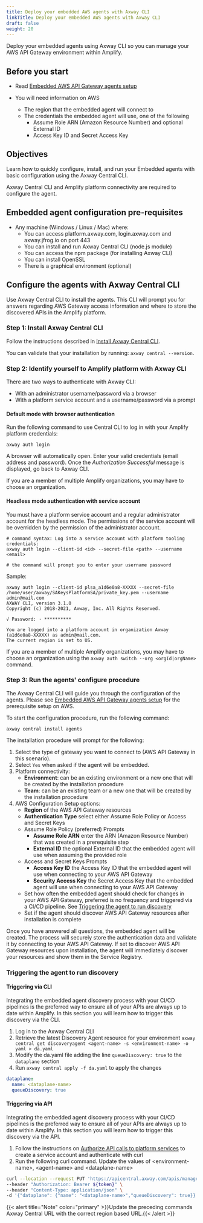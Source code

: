 ```yaml
---
title: Deploy your embedded AWS agents with Axway CLI
linkTitle: Deploy your embedded AWS agents with Axway CLI
draft: false
weight: 20
---
```

Deploy your embedded agents using Axway CLI so you can manage your AWS API Gateway environment within Amplify.

## Before you start

* Read [Embedded AWS API Gateway agents setup](/docs/connect_manage_environ/connect_aws_gateway/embedded-aws-agent-setup/)
* You will need information on AWS

    * The region that the embedded agent will connect to
    * The credentials the embedded agent will use, one of the following
        * Assume Role ARN (Amazon Resource Number) and optional External ID
        * Access Key ID and Secret Access Key

## Objectives

Learn how to quickly configure, install, and run your Embedded agents with basic configuration using the Axway Central CLI.

Axway Central CLI and Amplify platform connectivity are required to configure the agent.

## Embedded agent configuration pre-requisites

* Any machine (Windows / Linux / Mac) where:
    * You can access platform.axway.com, login.axway.com and axway.jfrog.io on port 443
    * You can install and run Axway Central CLI (node.js module)
    * You can access the npm package (for installing Axway CLI)
    * You can install OpenSSL
    * There is a graphical environment (optional)

## Configure the agents with Axway Central CLI

Use Axway Central CLI to install the agents. This CLI will prompt you for answers regarding AWS Gateway access information and where to store the discovered APIs in the Amplify platform.

### Step 1: Install Axway Central CLI

Follow the instructions described in [Install Axway Central CLI](/docs/integrate_with_central/cli_central/cli_install/).

You can validate that your installation by running: `axway central --version`.

### Step 2: Identify yourself to Amplify platform with Axway CLI

There are two ways to authenticate with Axway CLI:

* With an administrator username/password via a browser
* With a platform service account and a username/password via a prompt

#### Default mode with browser authentication

Run the following command to use Central CLI to log in with your Amplify platform credentials:

```shell
axway auth login
```

A browser will automatically open.
Enter your valid credentials (email address and password). Once the *Authorization Successful* message is displayed, go back to Axway CLI.

If you are a member of multiple Amplify organizations, you may have to choose an organization.

#### Headless mode authentication with service account

You must have a platform service account and a regular administrator account for the headless mode. The permissions of the service account will be overridden by the permission of the administrator account.

```shell
# command syntax: Log into a service account with platform tooling credentials:
axway auth login --client-id <id> --secret-file <path> --username <email>

# the command will prompt you to enter your username password
```

Sample:

```shell
axway auth login --client-id plsa_a1d6e0a8-XXXXX --secret-file /home/user/axway/SAKeysPlatformSA/private_key.pem --username admin@mail.com
AXWAY CLI, version 3.1.0
Copyright (c) 2018-2021, Axway, Inc. All Rights Reserved.

√ Password: · **********

You are logged into a platform account in organization Axway (a1d6e0a8-XXXXX) as admin@mail.com.
The current region is set to US.
```

If you are a member of multiple Amplify organizations, you may have to choose an organization using the `axway auth switch --org <orgId|orgName>` command.

### Step 3: Run the agents' configure procedure

The Axway Central CLI will guide you through the configuration of the agents. Please see [Embedded AWS API Gateway agents setup](/docs/connect_manage_environ/connect_aws_gateway/embedded-aws-agent-setup/) for the prerequisite setup on AWS.

To start the configuration procedure, run the following command:

```shell
axway central install agents
```

The installation procedure will prompt for the following:

1. Select the type of gateway you want to connect to (AWS API Gateway in this scenario).
2. Select `Yes` when asked if the agent will be embedded.
3. Platform connectivity:
   * **Environment**: can be an existing environment or a new one that will be created by the installation procedure
   * **Team**: can be an existing team or a new one that will be created by the installation procedure
4. AWS Configuration Setup options:
   * **Region** of the AWS API Gateway resources
   * **Authentication Type** select either Assume Role Policy or Access and Secret Keys
   * Assume Role Policy (preferred) Prompts
     * **Assume Role ARN** enter the ARN (Amazon Resource Number) that was created in a prerequisite step
     * **External ID** the optional External ID that the embedded agent will use when assuming the provided role
   * Access and Secret Keys Prompts
     * **Access Key ID** the Access Key ID that the embedded agent will use when connecting to your AWS API Gateway
     * **Security Access Key** the Secret Access Key that the embedded agent will use when connecting to your AWS API Gateway
   * Set how often the embedded agent should check for changes in your AWS API Gateway, preferred is no frequency and triggered via a CI/CD pipeline. See [Triggering the agent to run discovery](#triggering-the-agent-to-run-discovery)
   * Set if the agent should discover AWS API Gateway resources after installation is complete

Once you have answered all questions, the embedded agent will be created. The process will securely store the authentication data and validate it by connecting to your AWS API Gateway. If set to discover AWS API Gateway resources upon installation, the agent will immediately discover your resources and show them in the Service Registry.

### Triggering the agent to run discovery

#### Triggering via CLI

Integrating the embedded agent discovery process with your CI/CD pipelines is the preferred way to ensure all of your APIs are always up to date within Amplify. In this section you will learn how to trigger this discovery via the CLI.

1. Log in to the Axway Central CLI
2. Retrieve the latest Discovery Agent resource for your environment `axway central get discoveryagent <agent-name> -s <environment-name> -o yaml > da.yaml`
3. Modify the da.yaml file adding the line `queueDiscovery: true` to the `dataplane` section
4. Run `axway central apply -f da.yaml` to apply the changes

```yaml
dataplane:
  name: <dataplane-name>
  queueDiscovery: true
```

#### Triggering via API

Integrating the embedded agent discovery process with your CI/CD pipelines is the preferred way to ensure all of your APIs are always up to date within Amplify. In this section you will learn how to trigger this discovery via the API.

1. Follow the instructions on [Authorize API calls to platform services](/docs/integrate_with_central/platform-auth-examples/) to create a service account and authenticate with curl
2. Run the following curl command. Update the values of &lt;environment-name&gt;, &lt;agent-name&gt; and &lt;dataplane-name&gt;

```sh
curl --location --request PUT 'https://apicentral.axway.com/apis/management/v1alpha1/environments/<environment-name>/discoveryagents/<agent-name>/dataplane' \
--header "Authorization: Bearer ${token}" \
--header "Content-Type: application/json" \
-d '{"dataplane": {"name": "<dataplane-name>","queueDiscovery": true}}'
```

{{< alert title="Note" color="primary" >}}Update the preceding commands Axway Central URL with the correct region based URL.{{< /alert >}}